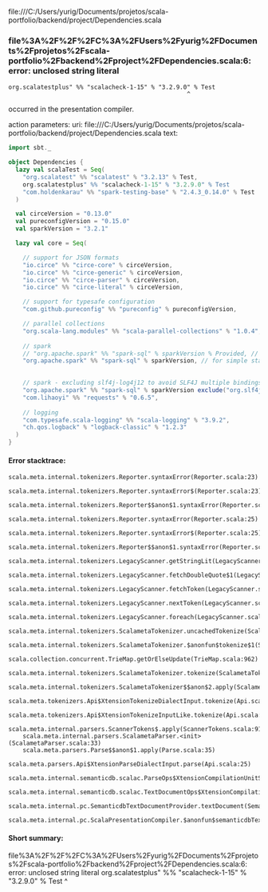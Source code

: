 file:///C:/Users/yurig/Documents/projetos/scala-portfolio/backend/project/Dependencies.scala
### file%3A%2F%2F%2FC%3A%2FUsers%2Fyurig%2FDocuments%2Fprojetos%2Fscala-portfolio%2Fbackend%2Fproject%2FDependencies.scala:6: error: unclosed string literal
    org.scalatestplus" %% "scalacheck-1-15" % "3.2.9.0" % Test
                                                      ^

occurred in the presentation compiler.

action parameters:
uri: file:///C:/Users/yurig/Documents/projetos/scala-portfolio/backend/project/Dependencies.scala
text:
```scala
import sbt._

object Dependencies {
  lazy val scalaTest = Seq(
    "org.scalatest" %% "scalatest" % "3.2.13" % Test,
    org.scalatestplus" %% "scalacheck-1-15" % "3.2.9.0" % Test
    "com.holdenkarau" %% "spark-testing-base" % "2.4.3_0.14.0" % Test
  )

  val circeVersion = "0.13.0"
  val pureconfigVersion = "0.15.0"
  val sparkVersion = "3.2.1"

  lazy val core = Seq(

    // support for JSON formats
    "io.circe" %% "circe-core" % circeVersion,
    "io.circe" %% "circe-generic" % circeVersion,
    "io.circe" %% "circe-parser" % circeVersion,
    "io.circe" %% "circe-literal" % circeVersion,

    // support for typesafe configuration
    "com.github.pureconfig" %% "pureconfig" % pureconfigVersion,

    // parallel collections
    "org.scala-lang.modules" %% "scala-parallel-collections" % "1.0.4",
    
    // spark
    // "org.apache.spark" %% "spark-sql" % sparkVersion % Provided, // for submiting spark app as a job to cluster
    "org.apache.spark" %% "spark-sql" % sparkVersion, // for simple standalone spark app

     
    // spark - excluding slf4j-log4j12 to avoid SLF4J multiple bindings issue
    "org.apache.spark" %% "spark-sql" % sparkVersion exclude("org.slf4j", "slf4j-log4j12"),
    "com.lihaoyi" %% "requests" % "0.6.5", 
    
    // logging
    "com.typesafe.scala-logging" %% "scala-logging" % "3.9.2",
    "ch.qos.logback" % "logback-classic" % "1.2.3"
  )
}

```



#### Error stacktrace:

```
scala.meta.internal.tokenizers.Reporter.syntaxError(Reporter.scala:23)
	scala.meta.internal.tokenizers.Reporter.syntaxError$(Reporter.scala:23)
	scala.meta.internal.tokenizers.Reporter$$anon$1.syntaxError(Reporter.scala:33)
	scala.meta.internal.tokenizers.Reporter.syntaxError(Reporter.scala:25)
	scala.meta.internal.tokenizers.Reporter.syntaxError$(Reporter.scala:25)
	scala.meta.internal.tokenizers.Reporter$$anon$1.syntaxError(Reporter.scala:33)
	scala.meta.internal.tokenizers.LegacyScanner.getStringLit(LegacyScanner.scala:553)
	scala.meta.internal.tokenizers.LegacyScanner.fetchDoubleQuote$1(LegacyScanner.scala:372)
	scala.meta.internal.tokenizers.LegacyScanner.fetchToken(LegacyScanner.scala:376)
	scala.meta.internal.tokenizers.LegacyScanner.nextToken(LegacyScanner.scala:211)
	scala.meta.internal.tokenizers.LegacyScanner.foreach(LegacyScanner.scala:1011)
	scala.meta.internal.tokenizers.ScalametaTokenizer.uncachedTokenize(ScalametaTokenizer.scala:24)
	scala.meta.internal.tokenizers.ScalametaTokenizer.$anonfun$tokenize$1(ScalametaTokenizer.scala:17)
	scala.collection.concurrent.TrieMap.getOrElseUpdate(TrieMap.scala:962)
	scala.meta.internal.tokenizers.ScalametaTokenizer.tokenize(ScalametaTokenizer.scala:17)
	scala.meta.internal.tokenizers.ScalametaTokenizer$$anon$2.apply(ScalametaTokenizer.scala:332)
	scala.meta.tokenizers.Api$XtensionTokenizeDialectInput.tokenize(Api.scala:25)
	scala.meta.tokenizers.Api$XtensionTokenizeInputLike.tokenize(Api.scala:14)
	scala.meta.internal.parsers.ScannerTokens$.apply(ScannerTokens.scala:912)
	scala.meta.internal.parsers.ScalametaParser.<init>(ScalametaParser.scala:33)
	scala.meta.parsers.Parse$$anon$1.apply(Parse.scala:35)
	scala.meta.parsers.Api$XtensionParseDialectInput.parse(Api.scala:25)
	scala.meta.internal.semanticdb.scalac.ParseOps$XtensionCompilationUnitSource.toSource(ParseOps.scala:17)
	scala.meta.internal.semanticdb.scalac.TextDocumentOps$XtensionCompilationUnitDocument.toTextDocument(TextDocumentOps.scala:206)
	scala.meta.internal.pc.SemanticdbTextDocumentProvider.textDocument(SemanticdbTextDocumentProvider.scala:54)
	scala.meta.internal.pc.ScalaPresentationCompiler.$anonfun$semanticdbTextDocument$1(ScalaPresentationCompiler.scala:356)
```
#### Short summary: 

file%3A%2F%2F%2FC%3A%2FUsers%2Fyurig%2FDocuments%2Fprojetos%2Fscala-portfolio%2Fbackend%2Fproject%2FDependencies.scala:6: error: unclosed string literal
    org.scalatestplus" %% "scalacheck-1-15" % "3.2.9.0" % Test
                                                      ^